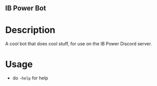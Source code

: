 ## IB Power Bot
# Description
A cool bot that does cool stuff, for use on the IB Power Discord server.
# Usage
- do ```-help``` for help
